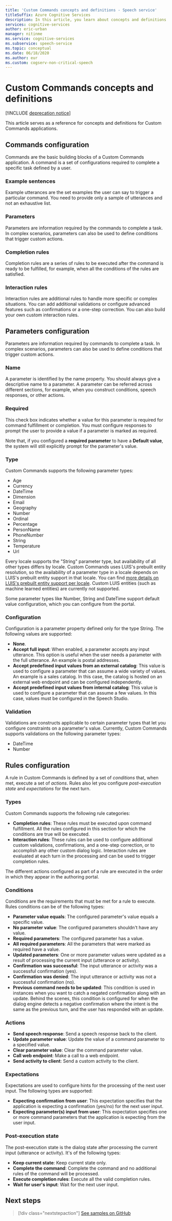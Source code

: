 ```yaml
---
title: 'Custom Commands concepts and definitions - Speech service'
titleSuffix: Azure Cognitive Services
description: In this article, you learn about concepts and definitions for Custom Commands applications.
services: cognitive-services
author: eric-urban
manager: nitinme
ms.service: cognitive-services
ms.subservice: speech-service
ms.topic: conceptual
ms.date: 06/18/2020
ms.author: eur
ms.custom: cogserv-non-critical-speech
---
```


# Custom Commands concepts and definitions

[!INCLUDE [deprecation notice](./includes/custom-commands-retire.md)]

This article serves as a reference for concepts and definitions for Custom Commands applications.

## Commands configuration
Commands are the basic building blocks of a Custom Commands application. A command is a set of configurations required to complete a specific task defined by a user.

### Example sentences
Example utterances are the set examples the user can say to trigger a particular command. You need to provide only a sample of utterances and not an exhaustive list.

###	Parameters
Parameters are information required by the commands to complete a task. In complex scenarios, parameters can also be used to define conditions that trigger custom actions.

###	Completion rules
Completion rules are a series of rules to be executed after the command is ready to be fulfilled, for example, when all the conditions of the rules are satisfied.

###	Interaction rules
Interaction rules are additional rules to handle more specific or complex situations. You can add additional validations or configure advanced features such as confirmations or a one-step correction. You can also build your own custom interaction rules.

## Parameters configuration

Parameters are information required by commands to complete a task. In complex scenarios, parameters can also be used to define conditions that trigger custom actions.

### Name
A parameter is identified by the name property. You should always give a descriptive name to a parameter. A parameter can be referred across different sections, for example, when you construct conditions, speech responses, or other actions.

### Required
This check box indicates whether a value for this parameter is required for command fulfillment or completion. You must configure responses to prompt the user to provide a value if a parameter is marked as required.

Note that, if you configured a **required parameter** to have a **Default value**, the system will still explicitly prompt for the parameter's value.

### Type
Custom Commands supports the following parameter types:

* Age
* Currency
* DateTime
* Dimension
* Email
* Geography
* Number
* Ordinal
* Percentage
* PersonName
* PhoneNumber
* String
* Temperature
* Url

Every locale supports the "String" parameter type, but availability of all other types differs by locale. Custom Commands uses LUIS's prebuilt entity resolution, so the availability of a parameter type in a locale depends on LUIS's prebuilt entity support in that locale. You can find [more details on LUIS's prebuilt entity support per locale](../luis/luis-reference-prebuilt-entities.md). Custom LUIS entities (such as machine learned entities) are currently not supported.

Some parameter types like Number, String and DateTime support default value configuration, which you can configure from the portal.

### Configuration
Configuration is a parameter property defined only for the type String. The following values are supported:

* **None**.
* **Accept full input**: When enabled, a parameter accepts any input utterance. This option is useful when the user needs a parameter with the full utterance. An example is postal addresses.
* **Accept predefined input values from an external catalog**: This value is used to configure a parameter that can assume a wide variety of values. An example is a sales catalog. In this case, the catalog is hosted on an external web endpoint and can be configured independently.
* **Accept predefined input values from internal catalog**: This value is used to configure a parameter that can assume a few values. In this case, values must be configured in the Speech Studio.


### Validation
Validations are constructs applicable to certain parameter types that let you configure constraints on a parameter's value. Currently, Custom Commands supports validations on the following parameter types:

* DateTime
* Number

## Rules configuration
A rule in Custom Commands is defined by a set of *conditions* that, when met, execute a set of *actions*. Rules also let you configure *post-execution state* and *expectations* for the next turn.

### Types
Custom Commands supports the following rule categories:

* **Completion rules**: These rules must be executed upon command fulfillment. All the rules configured in this section for which the conditions are true will be executed.
* **Interaction rules**: These rules can be used to configure additional custom validations, confirmations, and a one-step correction, or to accomplish any other custom dialog logic. Interaction rules are evaluated at each turn in the processing and can be used to trigger completion rules.

The different actions configured as part of a rule are executed in the order in which they appear in the authoring portal.

### Conditions
Conditions are the requirements that must be met for a rule to execute. Rules conditions can be of the following types:

* **Parameter value equals**: The configured parameter's value equals a specific value.
* **No parameter value**: The configured parameters shouldn't have any value.
* **Required parameters**: The configured parameter has a value.
* **All required parameters**: All the parameters that were marked as required have a value.
* **Updated parameters**: One or more parameter values were updated as a result of processing the current input (utterance or activity).
* **Confirmation was successful**: The input utterance or activity was a successful confirmation (yes).
* **Confirmation was denied**: The input utterance or activity was not a successful confirmation (no).
* **Previous command needs to be updated**: This condition is used in instances when you want to catch a negated confirmation along with an update. Behind the scenes, this condition is configured for when the dialog engine detects a negative confirmation where the intent is the same as the previous turn, and the user has responded with an update.

### Actions
* **Send speech response**: Send a speech response back to the client.
* **Update parameter value**: Update the value of a command parameter to a specified value.
* **Clear parameter value**: Clear the command parameter value.
* **Call web endpoint**: Make a call to a web endpoint.
* **Send activity to client**: Send a custom activity to the client.

### Expectations
Expectations are used to configure hints for the processing of the next user input. The following types are supported:

* **Expecting confirmation from user**: This expectation specifies that the application is expecting a confirmation (yes/no) for the next user input.
* **Expecting parameter(s) input from user**: This expectation specifies one or more command parameters that the application is expecting from the user input.

### Post-execution state
The post-execution state is the dialog state after processing the current input (utterance or activity). It's of the following types:

* **Keep current state**: Keep current state only.
* **Complete the command**: Complete the command and no additional rules of the command will be processed.
* **Execute completion rules**: Execute all the valid completion rules.
* **Wait for user's input**: Wait for the next user input.


## Next steps

> [!div class="nextstepaction"]
> [See samples on GitHub](https://aka.ms/speech/cc-samples)
